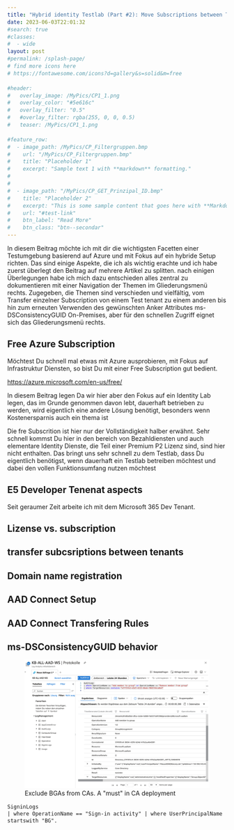 ```yaml
---
title: "Hybrid identity Testlab (Part #2): Move Subscriptions between Tenants"
date: 2023-06-03T22:01:32
#search: true
#classes:
#  - wide
layout: post
#permalink: /splash-page/
# find more icons here
# https://fontawesome.com/icons?d=gallery&s=solid&m=free

#header:
#   overlay_image: /MyPics/CP1_1.png
#   overlay_color: "#5e616c"
#   overlay_filter: "0.5"
#   #overlay_filter: rgba(255, 0, 0, 0.5)
#   teaser: /MyPics/CP1_1.png
   
#feature_row:
#  - image_path: /MyPics/CP_Filtergruppen.bmp
#    url: "/MyPics/CP_Filtergruppen.bmp"
#    title: "Placeholder 1"
#    excerpt: "Sample text 1 with **markdown** formatting."
#
#
#  - image_path: "/MyPics/CP_GET_Prinzipal_ID.bmp"
#    title: "Placeholder 2"
#    excerpt: "This is some sample content that goes here with **Markdown** formatting."
#    url: "#test-link"
#    btn_label: "Read More"
#    btn_class: "btn--secondar"
---
```


In diesem Beitrag möchte ich mit dir die wichtigsten Facetten einer Testumgebung basierend auf Azure und mit Fokus auf ein hybride Setup richten. Das sind einige Aspekte, die ich als wichtig erachte und ich habe zuerst überlegt den Beitrag auf mehrere Artikel zu splitten. nach einigen Überlegungen habe ich mich dazu entschieden alles zentral zu dokumentieren mit einer Navigation der Themen im Gliederungsmenü rechts. Zugegeben, die Themen sind verschieden und vielfältig, vom Transfer einzelner Subscription von einem Test tenant zu einem anderen bis hin zum erneuten Verwenden des gewünschten Anker Attributes ms-DSConsistencyGUID On-Premises, aber für den schnellen Zugriff eignet sich das Gliederungsmenü rechts.

## Free Azure Subscription
Möchtest Du schnell mal etwas mit Azure ausprobieren, mit Fokus auf Infrastruktur Diensten, so bist Du mit einer Free Subscription gut bedient.

https://azure.microsoft.com/en-us/free/

In diesem Beitrag legen Da wir hier aber den Fokus auf ein Identity Lab legen, das im Grunde genommen davon lebt, dauerhaft betrieben zu werden, wird eigentlich eine andere Lösung benötigt, besonders wenn Kostenersparnis auch ein thema ist

Die fre Subscrition ist hier nur der Vollständigkeit halber erwähnt. Sehr schnell kommst Du hier in den bereich von Bezahldiensten und auch elementare Identity Dienste, die Teil einer Premium P2 Lizenz sind, sind hier nicht enthalten. Das bringt uns sehr schnell zu dem Testlab, dass Du eigentlich benötigst, wenn dauerhaft ein Testlab betreiben möchtest und dabei den vollen Funktionsumfang nutzen möchtest

## E5 Developer Tenenat aspects

Seit geraumer Zeit arbeite ich mit dem Microsoft 365 Dev Tenant. 

## Lizense vs. subscription

## transfer subcsriptions between tenants

## Domain name registration

## AAD Connect Setup

## AAD Connect Transfering Rules

## ms-DSConsistencyGUID behavior




<figure class="medium">
  <a href="/MyPics/2021-01-22-ZeroTrust Monitoring_I.png"><img src="/MyPics/2021-01-22-ZeroTrust Monitoring_I.png"></a>
  <figcaption>Exclude BGAs from CAs. A "must" in CA deployment</figcaption>
</figure>


```posh
SigninLogs
| where OperationName == "Sign-in activity" | where UserPrincipalName startswith "BG". 
```
